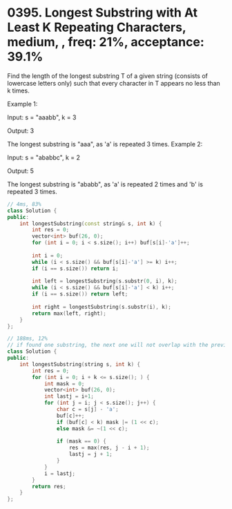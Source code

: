 # 0395. Longest Substring with At Least K Repeating Characters, medium, , freq: 21%, acceptance: 39.1%

Find the length of the longest substring T of a given string (consists of lowercase letters only) such that every character in T appears no less than k times.

Example 1:

Input:
s = "aaabb", k = 3

Output:
3

The longest substring is "aaa", as 'a' is repeated 3 times.
Example 2:

Input:
s = "ababbc", k = 2

Output:
5

The longest substring is "ababb", as 'a' is repeated 2 times and 'b' is repeated 3 times.

```c++
// 4ms, 83%
class Solution {
public:
    int longestSubstring(const string& s, int k) {
        int res = 0;
        vector<int> buf(26, 0);
        for (int i = 0; i < s.size(); i++) buf[s[i]-'a']++;
        
        int i = 0;
        while (i < s.size() && buf[s[i]-'a'] >= k) i++;
        if (i == s.size()) return i;
        
        int left = longestSubstring(s.substr(0, i), k);
        while (i < s.size() && buf[s[i]-'a'] < k) i++;
        if (i == s.size()) return left;
        
        int right = longestSubstring(s.substr(i), k);
        return max(left, right);
    }
};

// 188ms, 12%
// if found one substring, the next one will not overlap with the previous one
class Solution {
public:
    int longestSubstring(string s, int k) {
        int res = 0;
        for (int i = 0; i + k <= s.size(); ) {
            int mask = 0;
            vector<int> buf(26, 0);
            int lastj = i+1;
            for (int j = i; j < s.size(); j++) {
                char c = s[j] - 'a';
                buf[c]++;
                if (buf[c] < k) mask |= (1 << c);
                else mask &= ~(1 << c);
                
                if (mask == 0) {
                    res = max(res, j - i + 1);
                    lastj = j + 1;
                }
            }
            i = lastj;
        }
        return res;
    }
};
```
